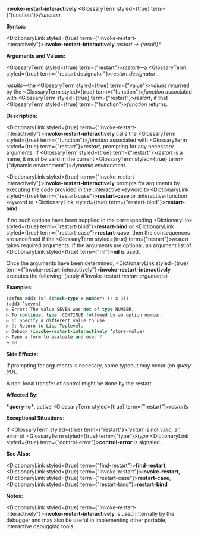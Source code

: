 **invoke-restart-interactively** <GlossaryTerm styled={true} term={"function"}><i>Function</i></GlossaryTerm> 



**Syntax:** 



<DictionaryLink styled={true} term={"invoke-restart-interactively"}><b>invoke-restart-interactively</b></DictionaryLink> *restart → \{result\}*\* 



**Arguments and Values:** 



<GlossaryTerm styled={true} term={"restart"}><i>restart</i></GlossaryTerm>—a <GlossaryTerm styled={true} term={"restart designator"}><i>restart designator</i></GlossaryTerm> . 



*results*—the <GlossaryTerm styled={true} term={"value"}><i>values</i></GlossaryTerm> returned by the <GlossaryTerm styled={true} term={"function"}><i>function</i></GlossaryTerm> associated with <GlossaryTerm styled={true} term={"restart"}><i>restart</i></GlossaryTerm>, if that <GlossaryTerm styled={true} term={"function"}><i>function</i></GlossaryTerm> returns. 



**Description:** 



<DictionaryLink styled={true} term={"invoke-restart-interactively"}><b>invoke-restart-interactively</b></DictionaryLink> calls the <GlossaryTerm styled={true} term={"function"}><i>function</i></GlossaryTerm> associated with <GlossaryTerm styled={true} term={"restart"}><i>restart</i></GlossaryTerm>, prompting for any necessary arguments. If <GlossaryTerm styled={true} term={"restart"}><i>restart</i></GlossaryTerm> is a name, it must be valid in the current <GlossaryTerm styled={true} term={"dynamic environment"}><i>dynamic environment</i></GlossaryTerm>. 



<DictionaryLink styled={true} term={"invoke-restart-interactively"}><b>invoke-restart-interactively</b></DictionaryLink> prompts for arguments by executing the code provided in the :interactive keyword to <DictionaryLink styled={true} term={"restart-case"}><b>restart-case</b></DictionaryLink> or :interactive-function keyword to <DictionaryLink styled={true} term={"restart-bind"}><b>restart-bind</b></DictionaryLink>. 



If no such options have been supplied in the corresponding <DictionaryLink styled={true} term={"restart-bind"}><b>restart-bind</b></DictionaryLink> or <DictionaryLink styled={true} term={"restart-case"}><b>restart-case</b></DictionaryLink>, then the consequences are undefined if the <GlossaryTerm styled={true} term={"restart"}><i>restart</i></GlossaryTerm> takes required arguments. If the arguments are optional, an argument list of <DictionaryLink styled={true} term={"nil"}><b>nil</b></DictionaryLink> is used. 



Once the arguments have been determined, <DictionaryLink styled={true} term={"invoke-restart-interactively"}><b>invoke-restart-interactively</b></DictionaryLink> executes the following: (apply #’invoke-restart *restart arguments*) 



**Examples:**
```lisp
(defun add3 (x) (check-type x number) (+ x 3)) 
(add3 ’seven) 
▷ Error: The value SEVEN was not of type NUMBER. 
▷ To continue, type :CONTINUE followed by an option number: 
▷ 1: Specify a different value to use. 
▷ 2: Return to Lisp Toplevel. 
▷ Debug> (invoke-restart-interactively ’store-value) 
▷ Type a form to evaluate and use: 7 
→ 10 
```
**Side Effects:** 



If prompting for arguments is necesary, some typeout may occur (on *query I/O*). 



A non-local transfer of control might be done by the restart. 



**Affected By:** 



**\*query-io\***, active <GlossaryTerm styled={true} term={"restart"}><i>restarts</i></GlossaryTerm> 







 



 



**Exceptional Situations:** 



If <GlossaryTerm styled={true} term={"restart"}><i>restart</i></GlossaryTerm> is not valid, an error of <GlossaryTerm styled={true} term={"type"}><i>type</i></GlossaryTerm> <DictionaryLink styled={true} term={"control-error"}><b>control-error</b></DictionaryLink> is signaled. 



**See Also:** 



<DictionaryLink styled={true} term={"find-restart"}><b>find-restart</b></DictionaryLink>, <DictionaryLink styled={true} term={"invoke-restart"}><b>invoke-restart</b></DictionaryLink>, <DictionaryLink styled={true} term={"restart-case"}><b>restart-case</b></DictionaryLink>, <DictionaryLink styled={true} term={"restart-bind"}><b>restart-bind</b></DictionaryLink> 



**Notes:** 



<DictionaryLink styled={true} term={"invoke-restart-interactively"}><b>invoke-restart-interactively</b></DictionaryLink> is used internally by the debugger and may also be useful in implementing other portable, interactive debugging tools. 



